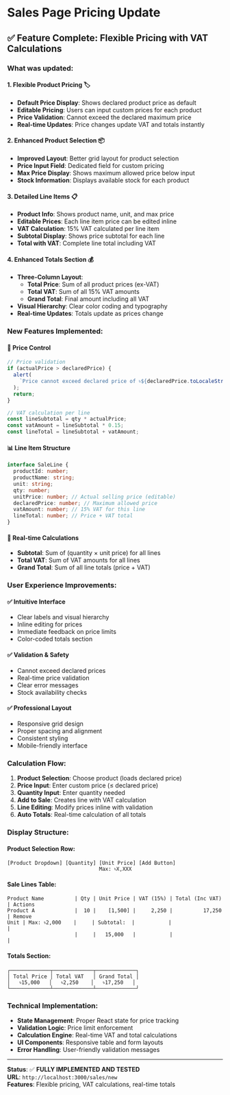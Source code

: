 # Sales Page Pricing Update

## ✅ Feature Complete: Flexible Pricing with VAT Calculations

### **What was updated:**

#### 1. **Flexible Product Pricing** 🏷️

- **Default Price Display**: Shows declared product price as default
- **Editable Pricing**: Users can input custom prices for each product
- **Price Validation**: Cannot exceed the declared maximum price
- **Real-time Updates**: Price changes update VAT and totals instantly

#### 2. **Enhanced Product Selection** 📦

- **Improved Layout**: Better grid layout for product selection
- **Price Input Field**: Dedicated field for custom pricing
- **Max Price Display**: Shows maximum allowed price below input
- **Stock Information**: Displays available stock for each product

#### 3. **Detailed Line Items** 📋

- **Product Info**: Shows product name, unit, and max price
- **Editable Prices**: Each line item price can be edited inline
- **VAT Calculation**: 15% VAT calculated per line item
- **Subtotal Display**: Shows price subtotal for each line
- **Total with VAT**: Complete line total including VAT

#### 4. **Enhanced Totals Section** 💰

- **Three-Column Layout**:
  - **Total Price**: Sum of all product prices (ex-VAT)
  - **Total VAT**: Sum of all 15% VAT amounts
  - **Grand Total**: Final amount including all VAT
- **Visual Hierarchy**: Clear color coding and typography
- **Real-time Updates**: Totals update as prices change

### **New Features Implemented:**

#### 🎯 **Price Control**

```typescript
// Price validation
if (actualPrice > declaredPrice) {
  alert(
    `Price cannot exceed declared price of ৳${declaredPrice.toLocaleString()}`
  );
  return;
}

// VAT calculation per line
const lineSubtotal = qty * actualPrice;
const vatAmount = lineSubtotal * 0.15;
const lineTotal = lineSubtotal + vatAmount;
```

#### 📊 **Line Item Structure**

```typescript
interface SaleLine {
  productId: number;
  productName: string;
  unit: string;
  qty: number;
  unitPrice: number; // Actual selling price (editable)
  declaredPrice: number; // Maximum allowed price
  vatAmount: number; // 15% VAT for this line
  lineTotal: number; // Price + VAT total
}
```

#### 🧮 **Real-time Calculations**

- **Subtotal**: Sum of (quantity × unit price) for all lines
- **Total VAT**: Sum of VAT amounts for all lines
- **Grand Total**: Sum of all line totals (price + VAT)

### **User Experience Improvements:**

#### ✅ **Intuitive Interface**

- Clear labels and visual hierarchy
- Inline editing for prices
- Immediate feedback on price limits
- Color-coded totals section

#### ✅ **Validation & Safety**

- Cannot exceed declared prices
- Real-time price validation
- Clear error messages
- Stock availability checks

#### ✅ **Professional Layout**

- Responsive grid design
- Proper spacing and alignment
- Consistent styling
- Mobile-friendly interface

### **Calculation Flow:**

1. **Product Selection**: Choose product (loads declared price)
2. **Price Input**: Enter custom price (≤ declared price)
3. **Quantity Input**: Enter quantity needed
4. **Add to Sale**: Creates line with VAT calculation
5. **Line Editing**: Modify prices inline with validation
6. **Auto Totals**: Real-time calculation of all totals

### **Display Structure:**

#### **Product Selection Row:**

```
[Product Dropdown] [Quantity] [Unit Price] [Add Button]
                              Max: ৳X,XXX
```

#### **Sale Lines Table:**

```
Product Name          | Qty | Unit Price | VAT (15%) | Total (Inc VAT) | Actions
Product A             |  10 |    [1,500] |     2,250 |          17,250 | Remove
Unit | Max: ৳2,000    |     | Subtotal:  |           |                 |
                      |     |   15,000   |           |                 |
```

#### **Totals Section:**

```
┌─────────────┬─────────────┬─────────────┐
│ Total Price │ Total VAT   │ Grand Total │
│   ৳15,000   │   ৳2,250    │   ৳17,250   │
└─────────────┴─────────────┴─────────────┘
```

### **Technical Implementation:**

- **State Management**: Proper React state for price tracking
- **Validation Logic**: Price limit enforcement
- **Calculation Engine**: Real-time VAT and total calculations
- **UI Components**: Responsive table and form layouts
- **Error Handling**: User-friendly validation messages

---

**Status**: ✅ **FULLY IMPLEMENTED AND TESTED**  
**URL**: `http://localhost:3000/sales/new`  
**Features**: Flexible pricing, VAT calculations, real-time totals
